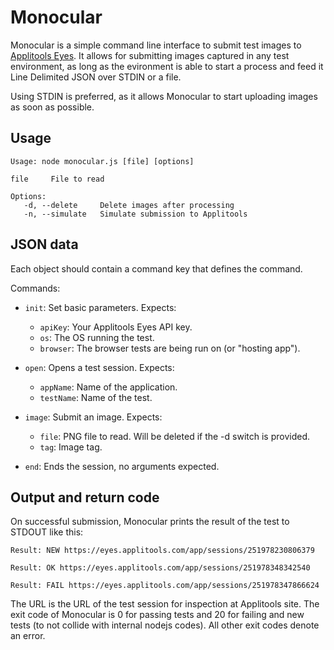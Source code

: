 
Monocular
=========

Monocular is a simple command line interface to submit test images to
[Applitools Eyes](https://applitools.com/). It allows for submitting
images captured in any test environment, as long as the evironment is
able to start a process and feed it Line Delimited JSON over STDIN or
a file.

Using STDIN is preferred, as it allows Monocular to start uploading
images as soon as possible.

Usage
-----

```
Usage: node monocular.js [file] [options]

file     File to read

Options:
   -d, --delete     Delete images after processing
   -n, --simulate   Simulate submission to Applitools
```

JSON data
---------

Each object should contain a command key that defines the command.

Commands:

* `init`:
    Set basic parameters. Expects:
    * `apiKey`: Your Applitools Eyes API key.
    * `os`: The OS running the test.
    * `browser`: The browser tests are being run on (or "hosting app").

* `open`:
    Opens a test session. Expects:
    * `appName`: Name of the application.
    * `testName`: Name of the test.

* `image`:
    Submit an image. Expects:
    * `file`: PNG file to read. Will be deleted if the -d switch is
            provided.
    * `tag`: Image tag.

* `end`:
    Ends the session, no arguments expected.
        

Output and return code
----------------------

On successful submission, Monocular prints the result of the test to
STDOUT like this:

`Result: NEW https://eyes.applitools.com/app/sessions/251978230806379`

`Result: OK https://eyes.applitools.com/app/sessions/251978348342540`

`Result: FAIL https://eyes.applitools.com/app/sessions/251978347866624`

The URL is the URL of the test session for inspection at Applitools
site. The exit code of Monocular is 0 for passing tests and 20 for
failing and new tests (to not collide with internal nodejs codes). All
other exit codes denote an error.
